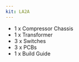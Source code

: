 ```yaml
---
kit: LA2A
---
```


- 1 x Compressor Chassis
- 1 x Transformer
- 3 x Switches
- 3 x PCBs
- 1 x Build Guide
